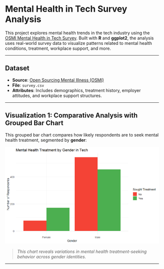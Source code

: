 # Mental Health in Tech Survey Analysis

This project explores mental health trends in the tech industry using the [OSMI Mental Health in Tech Survey](https://www.kaggle.com/datasets/osmi/mental-health-in-tech-survey). Built with **R** and **ggplot2**, the analysis uses real-world survey data to visualize patterns related to mental health conditions, treatment, workplace support, and more.

---

## Dataset

- **Source**: [Open Sourcing Mental Illness (OSMI)](https://osmihelp.org/research)
- **File**: `survey.csv`
- **Attributes**: Includes demographics, treatment history, employer attitudes, and workplace support structures.

---

## Visualization 1: Comparative Analysis with Grouped Bar Chart

This grouped bar chart compares how likely respondents are to seek mental health treatment, segmented by **gender**:

![image_alt](https://github.com/zJayTech/Mental-Health-in-Tech-Survey-Analysis/blob/main/Treatment-by-Gender.png?raw=true)

> *This chart reveals variations in mental health treatment-seeking behavior across gender identities.*

---
